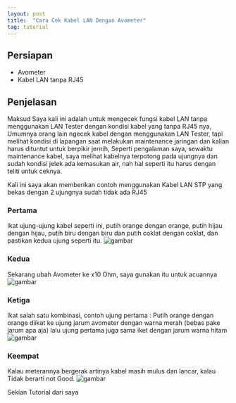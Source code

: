 ```yaml
---
layout: post
title:  "Cara Cek Kabel LAN Dengan Avometer"
tag: tutorial
---
```


## Persiapan
- Avometer
- Kabel LAN tanpa RJ45

## Penjelasan
Maksud Saya kali ini adalah untuk mengecek fungsi kabel LAN tanpa menggunakan LAN Tester dengan kondisi kabel yang tanpa RJ45 nya,
Umumnya orang lain ngecek kabel dengan menggunakan LAN Tester, tapi melihat kondisi di lapangan saat melakukan maintenance jaringan dan kalian harus dituntut untuk berpikir jernih,
Seperti pengalaman saya, sewaktu maintenance kabel, saya melihat kabelnya terpotong pada ujungnya dan sudah kondisi jelek ada kemasukan air, nah hal seperti itu harus dengan teliti untuk ceknya.

Kali ini saya akan memberikan contoh menggunakan Kabel LAN STP yang bekas dengan 2 ujungnya sudah tidak ada RJ45

### Pertama
Ikat ujung-ujung kabel seperti ini, putih orange dengan orange, putih hijau dengan hijau, putih biru dengan biru dan putih coklat dengan coklat, dan pastikan kedua ujung seperti itu.
![gambar](https://cdn.discordapp.com/attachments/408950289962369025/575885836776636423/image0.jpg)

### Kedua
Sekarang ubah Avometer ke x10 Ohm, saya gunakan itu untuk acuannya
![gambar](https://cdn.discordapp.com/attachments/408950289962369025/575885896235089920/image0.jpg)

### Ketiga
Ikat salah satu kombinasi, contoh ujung pertama : Putih orange dengan orange diikat ke ujung jarum avometer dengan warna merah (bebas pake jarum apa aja) lalu ujung pertama juga sama iket dengan jarum warna hitam 
![gambar](https://cdn.discordapp.com/attachments/408950289962369025/575885959409827840/image0.jpg)

### Keempat
Kalau meterannya bergerak artinya kabel masih mulus dan lancar, kalau Tidak berarti not Good.
![gambar](https://cdn.discordapp.com/attachments/408950289962369025/575894320843063307/image0.jpg)


Sekian Tutorial dari saya
